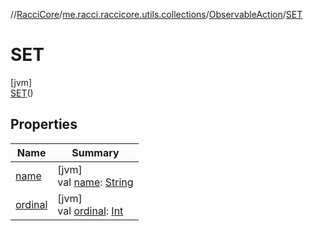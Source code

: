//[RacciCore](../../../../index.md)/[me.racci.raccicore.utils.collections](../../index.md)/[ObservableAction](../index.md)/[SET](index.md)

# SET

[jvm]\
[SET](index.md)()

## Properties

| Name | Summary |
|---|---|
| [name](../-a-d-d/index.md#-372974862%2FProperties%2F-519281799) | [jvm]<br>val [name](../-a-d-d/index.md#-372974862%2FProperties%2F-519281799): [String](https://kotlinlang.org/api/latest/jvm/stdlib/kotlin/-string/index.html) |
| [ordinal](../-a-d-d/index.md#-739389684%2FProperties%2F-519281799) | [jvm]<br>val [ordinal](../-a-d-d/index.md#-739389684%2FProperties%2F-519281799): [Int](https://kotlinlang.org/api/latest/jvm/stdlib/kotlin/-int/index.html) |
